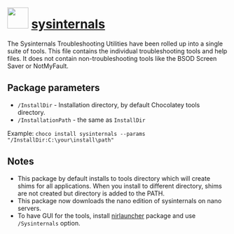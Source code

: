 # <img src="https://cdn.jsdelivr.net/gh/chocolatey-community/chocolatey-coreteampackages@8a042fbe6c07391d0c2da13f638b1fdde474850f/icons/sysinternals.png" width="48" height="48"/> [sysinternals](https://chocolatey.org/packages/sysinternals)


The Sysinternals Troubleshooting Utilities have been rolled up into a single suite of tools.
This file contains the individual troubleshooting tools and help files.
It does not contain non-troubleshooting tools like the BSOD Screen Saver or NotMyFault.

## Package parameters

- `/InstallDir` - Installation directory, by default Chocolatey tools directory.
- `/InstallationPath` - the same as `InstallDir`

Example: `choco install sysinternals --params "/InstallDir:C:\your\install\path"`

## Notes

- This package by default installs to tools directory which will create shims for all applications. When you install to different directory, shims are not created but directory is added to the PATH.
- This package now downloads the nano edition of sysinternals on nano servers.
- To have GUI for the tools, install [nirlauncher](https://chocolatey.org/packages/nirlauncher) package and use `/Sysinternals` option.
